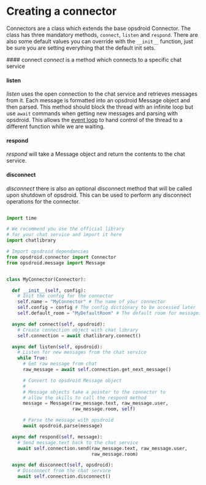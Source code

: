 # Creating a connector

Connectors are a class which extends the base opsdroid Connector. The class has three mandatory methods, `connect`, `listen` and `respond`. There are also some default values you can override with the `__init__` function, just be sure you are setting everything that the default init sets.

#### connect
*connect* is a method which connects to a specific chat service

#### listen
*listen* uses the open connection to the chat service and retrieves messages from it. Each message is formatted into an opsdroid Message object and then parsed. This method should block the thread with an infinite loop but use `await` commands when getting new messages and parsing with opsdroid. This allows the [event loop](https://docs.python.org/3/library/asyncio-eventloop.html) to hand control of the thread to a different function while we are waiting.

#### respond
*respond* will take a Message object and return the contents to the chat service.


#### disconnect
*disconnect* there is also an optional disconnect method that will be called upon shutdown of opsdroid. This can be used to perform any disconnect operations for the connector.

```python

import time

# We recommend you use the official library
# for your chat service and import it here
import chatlibrary

# Import opsdroid dependancies
from opsdroid.connector import Connector
from opsdroid.message import Message


class MyConnector(Connector):

  def __init__(self, config):
    # Init the config for the connector
    self.name = "MyConnector" # The name of your connector
    self.config = config # The config dictionary to be accessed later
    self.default_room = "MyDefaultRoom" # The default room for messages to go

  async def connect(self, opsdroid):
    # Create connection object with chat library
    self.connection = await chatlibrary.connect()

  async def listen(self, opsdroid):
    # Listen for new messages from the chat service
    while True:
      # Get raw message from chat
      raw_message = await self.connection.get_next_message()

      # Convert to opsdroid Message object
      #
      # Message objects take a pointer to the connector to
      # allow the skills to call the respond method
      message = Message(raw_message.text, raw_message.user,
                        raw_message.room, self)

      # Parse the message with opsdroid
      await opsdroid.parse(message)

  async def respond(self, message):
    # Send message.text back to the chat service
    await self.connection.send(raw_message.text, raw_message.user,
                               raw_message.room)

  async def disconnect(self, opsdroid):
    # Disconnect from the chat service
    await self.connection.disconnect()

```
